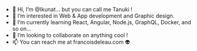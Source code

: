 - 👋 Hi, I’m @Ikunat... but you can call me Tanuki !
- 👀 I’m interested in Web & App development and Graphic design.
- 🌱 I’m currently learning React, Angular, Node.js, GraphQL, Docker, and so on...
- 💞️ I’m looking to collaborate on anything cool !
- 📫 You can reach me at francoisdeleau.com 👽

<!---
Ikunat/Ikunat is a ✨ special ✨ repository because its `README.md` (this file) appears on your GitHub profile.
You can click the Preview link to take a look at your changes.
--->
